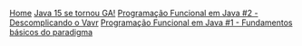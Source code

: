[Home](/)
[Java 15 se tornou GA!](/docs/java-15-ga)
[Programação Funcional em Java #2 - Descomplicando o Vavr](/docs/descomplicando-vavr)
[Programação Funcional em Java #1 - Fundamentos básicos do paradigma](/docs/fundamentos-fp)
